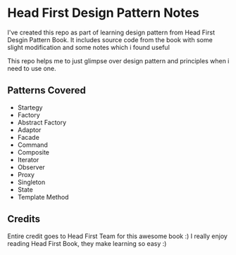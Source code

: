 # Head First Design Pattern Notes

I've created this repo as part of learning design pattern from Head First Desgin Pattern Book. It includes source code from the book with some slight modification and some notes which i found useful

This repo helps me to just glimpse over design pattern and principles when i need to use one.

## Patterns Covered

* Startegy
* Factory
* Abstract Factory
* Adaptor
* Facade
* Command
* Composite
* Iterator
* Observer
* Proxy
* Singleton
* State
* Template Method

## Credits

Entire credit goes to Head First Team for this awesome book :) I really enjoy reading Head First Book, they make learning so easy :)
